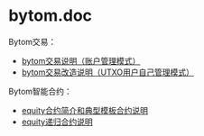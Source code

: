 # bytom.doc

Bytom交易：

* [bytom交易说明（账户管理模式）](doc/transaction.md)
* [bytom交易改造说明（UTXO用户自己管理模式）](doc/transaction_utxo.md)

Bytom智能合约：
* [equity合约简介和典型模板合约说明](doc/contract.md)
* [equity递归合约说明](doc/recur_contract.md)
